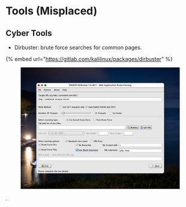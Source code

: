 # Tools (Misplaced)

## Cyber Tools

* Dirbuster: brute force searches for common pages.

{% embed url="https://gitlab.com/kalilinux/packages/dirbuster" %}

<figure><img src="../../.gitbook/assets/CleanShot 2024-11-22 at 22.11.39@2x.png" alt=""><figcaption></figcaption></figure>

.

